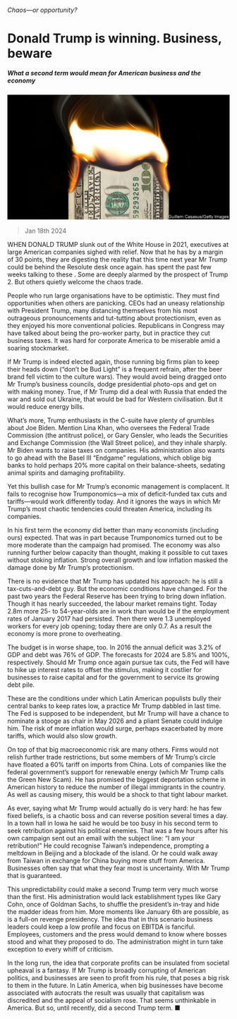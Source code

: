 ###### Chaos—or opportunity?

# Donald Trump is winning. Business, beware 

##### What a second term would mean for American business and the economy 

![image](images/20240120_LDD001.jpg) 

> Jan 18th 2024 

WHEN DONALD TRUMP slunk out of the White House in 2021, executives at large American companies sighed with relief. Now that he has  by a margin of 30 points, they are digesting the reality that this time next year Mr Trump could be behind the Resolute desk once again.  has spent the past few weeks talking to these . Some are deeply alarmed by the prospect of Trump 2. But others quietly welcome the chaos trade.

People who run large organisations have to be optimistic. They must find opportunities when others are panicking. CEOs had an uneasy relationship with President Trump, many distancing themselves from his most outrageous pronouncements and tut-tutting about protectionism, even as they enjoyed his more conventional policies. Republicans in Congress may have talked about being the pro-worker party, but in practice they cut business taxes. It was hard for corporate America to be miserable amid a soaring stockmarket.

If Mr Trump is indeed elected again, those running big firms plan to keep their heads down (“don’t be Bud Light” is a frequent refrain, after the beer brand fell victim to the culture wars). They would avoid being dragged onto Mr Trump’s business councils, dodge presidential photo-ops and get on with making money. True, if Mr Trump did a deal with Russia that ended the war and sold out Ukraine, that would be bad for Western civilisation. But it would reduce energy bills.

What’s more, Trump enthusiasts in the C-suite have plenty of grumbles about Joe Biden. Mention Lina Khan, who oversees the Federal Trade Commission (the antitrust police), or Gary Gensler, who leads the Securities and Exchange Commission (the Wall Street police), and they inhale sharply. Mr Biden wants to raise taxes on companies. His administration also wants to go ahead with the Basel III “Endgame” regulations, which oblige big banks to hold perhaps 20% more capital on their balance-sheets, sedating animal spirits and damaging profitability.

Yet this bullish case for Mr Trump’s economic management is complacent. It fails to recognise how Trumponomics—a mix of deficit-funded tax cuts and tariffs—would work differently today. And it ignores the ways in which Mr Trump’s most chaotic tendencies could threaten America, including its companies. 

In his first term the economy did better than many economists (including ours) expected. That was in part because Trumponomics turned out to be more moderate than the campaign had promised. The economy was also running further below capacity than thought, making it possible to cut taxes without stoking inflation. Strong overall growth and low inflation masked the damage done by Mr Trump’s protectionism.

There is no evidence that Mr Trump has updated his approach: he is still a tax-cuts-and-debt guy. But the economic conditions have changed. For the past two years the Federal Reserve has been trying to bring down inflation. Though it has nearly succeeded, the labour market remains tight. Today 2.8m more 25- to 54-year-olds are in work than would be if the employment rates of January 2017 had persisted. Then there were 1.3 unemployed workers for every job opening; today there are only 0.7. As a result the economy is more prone to overheating. 

The budget is in worse shape, too. In 2016 the annual deficit was 3.2% of GDP and debt was 76% of GDP. The forecasts for 2024 are 5.8% and 100%, respectively. Should Mr Trump once again pursue tax cuts, the Fed will have to hike up interest rates to offset the stimulus, making it costlier for businesses to raise capital and for the government to service its growing debt pile. 

These are the conditions under which Latin American populists bully their central banks to keep rates low, a practice Mr Trump dabbled in last time. The Fed is supposed to be independent, but Mr Trump will have a chance to nominate a stooge as chair in May 2026 and a pliant Senate could indulge him. The risk of more inflation would surge, perhaps exacerbated by more tariffs, which would also slow growth.

On top of that big macroeconomic risk are many others. Firms would not relish further trade restrictions, but some members of Mr Trump’s circle have floated a 60% tariff on imports from China. Lots of companies like the federal government’s support for renewable energy (which Mr Trump calls the Green New Scam). He has promised the biggest deportation scheme in American history to reduce the number of illegal immigrants in the country. As well as causing misery, this would be a shock to that tight labour market.

As ever, saying what Mr Trump would actually do is very hard: he has few fixed beliefs, is a chaotic boss and can reverse position several times a day. In a town hall in Iowa he said he would be too busy in his second term to seek retribution against his political enemies. That was a few hours after his own campaign sent out an email with the subject line: “I am your retribution!” He could recognise Taiwan’s independence, prompting a meltdown in Beijing and a blockade of the island. Or he could walk away from Taiwan in exchange for China buying more stuff from America. Businesses often say that what they fear most is uncertainty. With Mr Trump that is guaranteed.

This unpredictability could make a second Trump term very much worse than the first. His administration would lack establishment types like Gary Cohn, once of Goldman Sachs, to shuffle the president’s in-tray and hide the madder ideas from him. More moments like January 6th are possible, as is a full-on revenge presidency. The idea that in this scenario business leaders could keep a low profile and focus on EBITDA is fanciful. Employees, customers and the press would demand to know where bosses stood and what they proposed to do. The administration might in turn take exception to every whiff of criticism.

In the long run, the idea that corporate profits can be insulated from societal upheaval is a fantasy. If Mr Trump is broadly corrupting of American politics, and businesses are seen to profit from his rule, that poses a big risk to them in the future. In Latin America, when big businesses have become associated with autocrats the result was usually that capitalism was discredited and the appeal of socialism rose. That seems unthinkable in America. But so, until recently, did a second Trump term. ■


